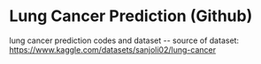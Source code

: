 # Lung Cancer Prediction (Github)
lung cancer prediction codes and dataset -- 
source of dataset:
https://www.kaggle.com/datasets/sanjoli02/lung-cancer
